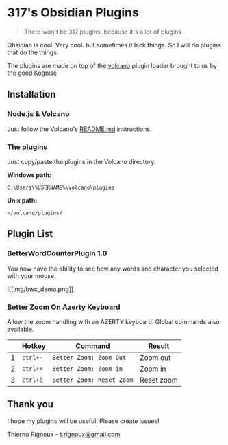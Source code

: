 # 317's Obsidian Plugins
> There won't be 317 plugins, because it's a lot of plugins


Obsidian is cool. Very cool. but sometimes it lack things. So I will do plugins that do the things. 

The plugins are made on top of the [volcano](https://github.com/kognise/volcano) plugin loader brought to us by the good [Kognise](https://github.com/kognise)



## Installation

### Node.js & Volcano
Just follow the Volcano's [README.md](https://github.com/kognise/volcano/blob/232eaffb6883e6117c7475062dcd891d6a0e14b6/README.md) instructions.


### The plugins
Just copy/paste the plugins in the Volcano directory.

**Windows path:**
```
C:\Users\%USERNAME%\volcano\plugins
```

**Unix path:**
```
~/volcano/plugins/
```



## Plugin List

### BetterWordCounterPlugin 1.0
You now have the ability to see how any words and character you selected with your mouse.

![[img/bwc_demo.png]]

### Better Zoom On Azerty Keyboard

Allow the zoom handling with an AZERTY keyboard. Global commands also available.

||Hotkey|Command|Result|
|--|----|---|----|
|1 |`ctrl+-`|`Better Zoom: Zoom Out`|Zoom out|
|2 |`ctrl+=`|`Better Zoom: Zoom in`|Zoom in|
|3 |`ctrl+à`|`Better Zoom: Reset Zoom`|Reset zoom|


## Thank you

I hope my plugins will be useful. Please create issues!

Thierno Rignoux – t.rignoux@gmail.com



